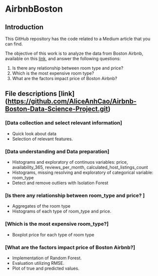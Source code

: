 # AirbnbBoston
## Introduction

This GitHub repository has the code related to a Medium article that you can find.

The objective of this work is to analyze the data from Boston Airbnb, available on this [link](http://insideairbnb.com/get-the-data/), and answer the following questions:

1.	Is there any relationship between room type and price?
2.	Which is the most expensive room type?
3.	What are the factors impact price of Boston Airbnb?


## File descriptions [link] (https://github.com/AliceAnhCao/Airbnb-Boston-Data-Science-Project.git)

### [Data collection and select relevant information]

- Quick look about data
- Selection of relevant features.

### [Data understanding and Data preparation]

- Histograms and exploratory of continuos variables: price, availability_365, reviews_per_month, calculated_host_listings_count
- Histograms, missing resolving and exploratory of categorical variable: room_type
- Detect and remove outliers with Isolation Forest 


### [Is there any relationship between room_type and price? ]

- Aggregates of the room type
- Histograms of each type of room_type and price. 

### [Which is the most expensive room_type?]

- Boxplot price for each type of room type
 
### [What are the factors impact price of Boston Airbnb?]

- Implementation of Random Forest.
- Evaluation utilizing RMSE.
- Plot of true and predicted values.











